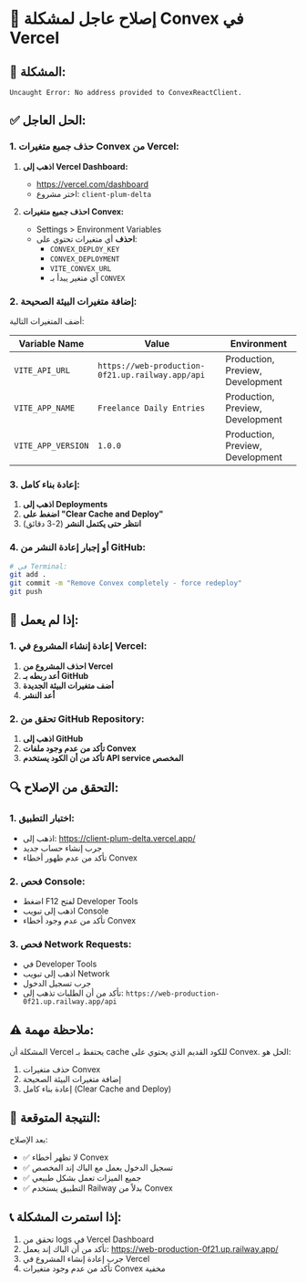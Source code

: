 # 🚨 إصلاح عاجل لمشكلة Convex في Vercel

## 🚨 المشكلة:

```
Uncaught Error: No address provided to ConvexReactClient.
```

## ✅ الحل العاجل:

### 1. حذف جميع متغيرات Convex من Vercel:

1. **اذهب إلى Vercel Dashboard:**

   - https://vercel.com/dashboard
   - اختر مشروع: `client-plum-delta`

2. **احذف جميع متغيرات Convex:**
   - Settings > Environment Variables
   - **احذف** أي متغيرات تحتوي على:
     - `CONVEX_DEPLOY_KEY`
     - `CONVEX_DEPLOYMENT`
     - `VITE_CONVEX_URL`
     - أي متغير يبدأ بـ `CONVEX`

### 2. إضافة متغيرات البيئة الصحيحة:

أضف المتغيرات التالية:

| Variable Name      | Value                                            | Environment                      |
| ------------------ | ------------------------------------------------ | -------------------------------- |
| `VITE_API_URL`     | `https://web-production-0f21.up.railway.app/api` | Production, Preview, Development |
| `VITE_APP_NAME`    | `Freelance Daily Entries`                        | Production, Preview, Development |
| `VITE_APP_VERSION` | `1.0.0`                                          | Production, Preview, Development |

### 3. إعادة بناء كامل:

1. **اذهب إلى Deployments**
2. **اضغط على "Clear Cache and Deploy"**
3. **انتظر حتى يكتمل النشر** (2-3 دقائق)

### 4. أو إجبار إعادة النشر من GitHub:

```bash
# في Terminal:
git add .
git commit -m "Remove Convex completely - force redeploy"
git push
```

## 🔧 إذا لم يعمل:

### 1. إعادة إنشاء المشروع في Vercel:

1. **احذف المشروع من Vercel**
2. **أعد ربطه بـ GitHub**
3. **أضف متغيرات البيئة الجديدة**
4. **أعد النشر**

### 2. تحقق من GitHub Repository:

1. **اذهب إلى GitHub**
2. **تأكد من عدم وجود ملفات Convex**
3. **تأكد من أن الكود يستخدم API service المخصص**

## 🔍 التحقق من الإصلاح:

### 1. اختبار التطبيق:

- اذهب إلى: https://client-plum-delta.vercel.app/
- جرب إنشاء حساب جديد
- تأكد من عدم ظهور أخطاء Convex

### 2. فحص Console:

- اضغط F12 لفتح Developer Tools
- اذهب إلى تبويب Console
- تأكد من عدم وجود أخطاء Convex

### 3. فحص Network Requests:

- في Developer Tools
- اذهب إلى تبويب Network
- جرب تسجيل الدخول
- تأكد من أن الطلبات تذهب إلى: `https://web-production-0f21.up.railway.app/api`

## ⚠️ ملاحظة مهمة:

المشكلة أن Vercel يحتفظ بـ cache للكود القديم الذي يحتوي على Convex. الحل هو:

1. حذف متغيرات Convex
2. إضافة متغيرات البيئة الصحيحة
3. إعادة بناء كامل (Clear Cache and Deploy)

## 🎯 النتيجة المتوقعة:

بعد الإصلاح:

- ✅ لا تظهر أخطاء Convex
- ✅ تسجيل الدخول يعمل مع الباك إند المخصص
- ✅ جميع الميزات تعمل بشكل طبيعي
- ✅ التطبيق يستخدم Railway بدلاً من Convex

## 📞 إذا استمرت المشكلة:

1. تحقق من logs في Vercel Dashboard
2. تأكد من أن الباك إند يعمل: https://web-production-0f21.up.railway.app/
3. جرب إعادة إنشاء المشروع في Vercel
4. تأكد من عدم وجود متغيرات Convex مخفية
